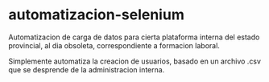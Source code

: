 # automatizacion-selenium
Automatizacion de carga de datos para cierta plataforma interna del estado provincial, al dia obsoleta, correspondiente a formacion laboral.

Simplemente automatiza la creacion de usuarios, basado en un archivo .csv que se desprende de la administracion interna.
